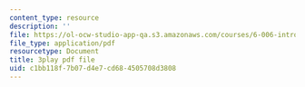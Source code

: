 ```yaml
---
content_type: resource
description: ''
file: https://ol-ocw-studio-app-qa.s3.amazonaws.com/courses/6-006-introduction-to-algorithms-fall-2011/c1bb118f7b07d4e7cd684505708d3808_FNeL18KsWPc.pdf
file_type: application/pdf
resourcetype: Document
title: 3play pdf file
uid: c1bb118f-7b07-d4e7-cd68-4505708d3808
---
```


